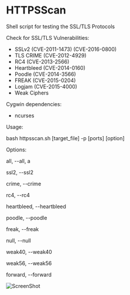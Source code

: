 # HTTPSScan
Shell script for testing the SSL/TLS Protocols

Check for SSL/TLS Vulnerabilities:

* SSLv2 (CVE-2011-1473) (CVE-2016-0800)
* TLS CRIME (CVE-2012-4929)
* RC4 (CVE-2013-2566)
* Heartbleed (CVE-2014-0160) 
* Poodle (CVE-2014-3566)
* FREAK (CVE-2015-0204)
* Logjam (CVE-2015-4000)
* Weak Ciphers

Cygwin dependencies:
* ncurses 


Usage:

bash httpsscan.sh [target_file] -p [ports] [option]

Options:

all, --all, a

ssl2, --ssl2

crime, --crime

rc4, --rc4

heartbleed, --heartbleed

poodle, --poodle

freak, --freak

null, --null

weak40, --weak40

weak56, --weak56

forward, --forward

![ScreenShot](http://alexos.org/wp-content/uploads/2015/04/httpsscan5.png)
